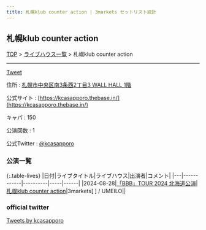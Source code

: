 ```yaml
---
title: 札幌klub counter action | 3markets セットリスト統計
---
```

## 札幌klub counter action

[TOP](/setlist/) > [ライブハウス一覧](livehouses.html) > 札幌klub counter action

___

<a href="https://twitter.com/share?ref_src=twsrc%5Etfw" data-text="3markets[ ]セットリスト > 札幌klub counter action" class="twitter-share-button" data-via="3markets" data-hashtags="3markets" data-related="3markets" data-show-count="false">Tweet</a>

住所
:    <a href="https://www.google.co.jp/maps/search/%E6%9C%AD%E5%B9%8C%E5%B8%82%E4%B8%AD%E5%A4%AE%E5%8C%BA%E5%8D%973%E6%9D%A1%E8%A5%BF2%E4%B8%81%E7%9B%AE3%20WALL%20HALL%201%E9%9A%8E" rel="noopener noreferrer" target="_blank">札幌市中央区南3条西2丁目3 WALL HALL 1階</a>

公式サイト
:    [https://kcasapporo.thebase.in/](https://kcasapporo.thebase.in/)

キャパ
:    150

公演回数
: 1


公式Twitter
: <a href="https://twitter.com/kcasapporo">@kcasapporo</a>


### 公演一覧

{:.table-lives}
|日付|ライブタイトル|ライブハウス|出演者|コメント|
|---|------------|----------|-----|------|
|<span class="nowrap">2024-08-28</span>|[「BBB」TOUR 2024 北海道公演](live141.html)|[札幌klub counter action](livehouse090.html)|3markets[ ] / UMEILO||




### official twitter

<a class="twitter-timeline" href="https://twitter.com/kcasapporo?ref_src=twsrc%5Etfw">Tweets by kcasapporo</a> <script async src="https://platform.twitter.com/widgets.js" charset="utf-8"></script>


<script async src="https://platform.twitter.com/widgets.js" charset="utf-8"></script>